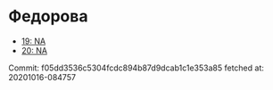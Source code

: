 # Федорова
- [19: NA](19.md)
- [20: NA](20.md)

Commit: f05dd3536c5304fcdc894b87d9dcab1c1e353a85
 fetched at: 20201016-084757
